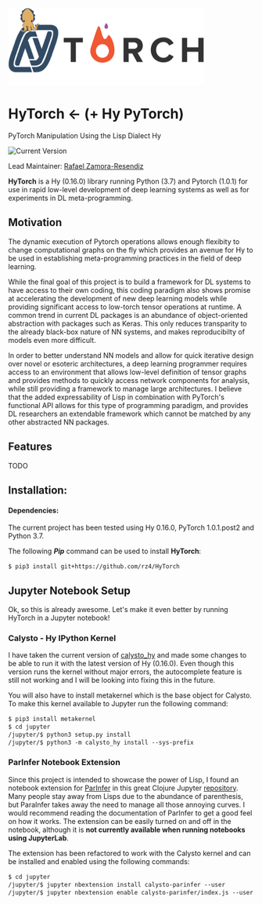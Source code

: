 ![LOGO](images/logo.png)
# HyTorch <- (+ Hy PyTorch)
PyTorch Manipulation Using the Lisp Dialect Hy

![Current Version](https://img.shields.io/badge/version-0.0.0-red.svg)

Lead Maintainer: [Rafael Zamora-Resendiz](https://github.com/rz4)

**HyTorch** is a Hy (0.16.0) library running Python (3.7) and Pytorch (1.0.1)
for use in rapid low-level development of deep learning systems as well as
for experiments in DL meta-programming.

## Motivation
The dynamic execution of Pytorch operations allows enough flexibity to change
computational graphs on the fly which provides an avenue for Hy to be used in
establishing meta-programming practices in the field of deep learning.

While the final goal of this project is to build a framework for DL systems to have
access to their own coding, this coding paradigm
also shows promise at accelerating the development of new deep learning models
while providing significant access to low-torch tensor operations at runtime.
A common trend in current DL packages is an abundance of object-oriented abstraction with
packages such as Keras. This only reduces transparity to the already black-box nature of NN
systems, and makes reproducibilty of models even more difficult.

In order to better understand NN models and allow for quick iterative design
over novel or esoteric architectures, a deep learning programmer requires access to an
environment that allows low-level definition of tensor graphs and provides methods to quickly access network
components for analysis, while still providing a framework to manage large architectures. I
believe that the added expressability of Lisp in combination with PyTorch's functional API allows for this type of
programming paradigm, and provides DL researchers an extendable framework which cannot be matched by any other
abstracted NN packages.

## Features
TODO

## Installation:

#### Dependencies:

The current project has been tested using Hy 0.16.0, PyTorch 1.0.1.post2 and
Python 3.7.

The following ***Pip*** command can be used to install **HyTorch**:

```
$ pip3 install git+https://github.com/rz4/HyTorch
```

## Jupyter Notebook Setup

Ok, so this is already awesome. Let's make it even better by running HyTorch in
a Jupyter notebook!

### Calysto - Hy IPython Kernel

I have taken the current version of [calysto_hy](https://github.com/Calysto/calysto_hy)
and made some changes to be able to run it with the latest version of Hy (0.16.0). Even though
this version runs the kernel without major errors, the autocomplete feature is still not working
and I will be looking into fixing this in the future.

You will also have to install metakernel which is the base object for Calysto.
To make this kernel available to Jupyter run the following command:

```
$ pip3 install metakernel
$ cd jupyter
/jupyter/$ python3 setup.py install
/jupyter/$ python3 -m calysto_hy install --sys-prefix

```

### ParInfer Notebook Extension

Since this project is intended to showcase the power of Lisp, I found an notebook extension
for [ParInfer](https://github.com/shaunlebron/parinfer) in this great Clojure Jupyter
[repository](https://github.com/clojupyter/lein-jupyter). Many people stay away
from Lisps due to the abundance of parenthesis, but ParaInfer takes away the need to
manage all those annoying curves. I would recommend reading the documentation of
ParInfer to get a good feel on how it works. The extension can be easily turned
on and off in the notebook, although it is **not currently available when running
notebooks using JupyterLab**.

The extension has been refactored to work with the Calysto kernel and can be
installed and enabled using the following commands:

```
$ cd jupyter
/jupyter/$ jupyter nbextension install calysto-parinfer --user
/jupyter/$ jupyter nbextension enable calysto-parinfer/index.js --user

```
